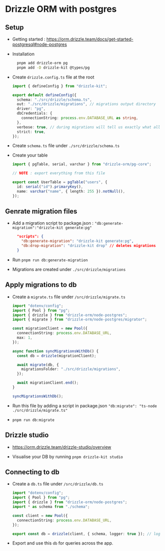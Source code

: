 # Drizzle ORM with postgres

## Setup

- Getting started : <https://orm.drizzle.team/docs/get-started-postgresql#node-postgres>

- Installation

  ```sh
    pnpm add drizzle-orm pg
    pnpm add -D drizzle-kit @types/pg
  ```

- Create `drizzle.config.ts` file at the root

  ```ts
  import { defineConfig } from "drizzle-kit";

  export default defineConfig({
    schema: "./src/drizzle/schema.ts",
    out: "./src/drizzle/migrations", // migrations output directory
    driver: "pg",
    dbCredentials: {
      connectionString: process.env.DATABASE_URL as string,
    },
    verbose: true, // during migrations will tell us exactly what all things are changing
    strict: true,
  });
  ```

- Create `schema.ts` file under `./src/drizzle/schema.ts`

- Create your table

  ```ts
  import { pgTable, serial, varchar } from "drizzle-orm/pg-core";

  // NOTE : export everything from this file

  export const UserTable = pgTable("users", {
    id: serial("id").primaryKey(),
    name: varchar("name", { length: 255 }).notNull(),
  });
  ```

## Genrate migration files

- Add a migration script to package.json : `"db:generate-migration":"drizzle-kit generate:pg"`

  ```json
    "scripts": {
      "db:generate-migration": "drizzle-kit generate:pg",
      "db:drop-migration": "drizzle-kit drop" // deletes migrations
    }
  ```

- Run `pnpm run db:generate-migration`
- Migrations are created under `./src/drizzle/migrations`

## Apply migrations to db

- Create a `migrate.ts` file under `/src/drizzle/migrate.ts`

  ```ts
  import "dotenv/config";
  import { Pool } from "pg";
  import { drizzle } from "drizzle-orm/node-postgres";
  import { migrate } from "drizzle-orm/node-postgres/migrator";

  const migrationClient = new Pool({
    connectionString: process.env.DATABASE_URL,
    max: 1,
  });

  async function syncMigrationsWithDb() {
    const db = drizzle(migrationClient);

    await migrate(db, {
      migrationsFolder: "./src/drizzle/migrations",
    });

    await migrationClient.end();
  }

  syncMigrationsWithDb();
  ```

- Run this file by adding a script in package.json `"db:migrate": "ts-node ./src/drizzle/migrate.ts"`

- `pnpm run db:migrate`

## Drizzle studio

- <https://orm.drizzle.team/drizzle-studio/overview>

- Visualise your DB by running `pnpm drizzle-kit studio`

## Connecting to db

- Create a `db.ts` file under `/src/drizzle/db.ts`

  ```ts
  import "dotenv/config";
  import { Pool } from "pg";
  import { drizzle } from "drizzle-orm/node-postgres";
  import * as schema from "./schema";

  const client = new Pool({
    connectionString: process.env.DATABASE_URL,
  });

  export const db = drizzle(client, { schema, logger: true }); // logger:true shows raw SQL during execution
  ```

- Export and use this `db` for queries across the app.
